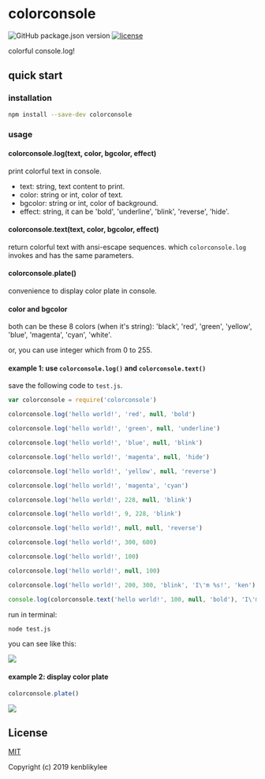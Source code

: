 # colorconsole

![GitHub package.json version](https://img.shields.io/github/package-json/v/kenblikylee/colorconsole)
[![license](https://img.shields.io/github/license/kenblikylee/colorconsole)](https://github.com/kenblikylee/colorconsole/blob/master/LICENSE)

colorful console.log!

## quick start

### installation

``` sh
npm install --save-dev colorconsole
```

### usage

#### colorconsole.log(text, color, bgcolor, effect)

print colorful text in console.

- text: string, text content to print.
- color: string or int, color of text.
- bgcolor: string or int, color of background.
- effect: string, it can be 'bold', 'underline', 'blink', 'reverse', 'hide'.

#### colorconsole.text(text, color, bgcolor, effect)

return colorful text with ansi-escape sequences. which `colorconsole.log` invokes and has the same parameters.

#### colorconsole.plate()

convenience to display color plate in console.

#### color and bgcolor

both can be these 8 colors (when it's string): 'black', 'red', 'green', 'yellow', 'blue', 'magenta', 'cyan', 'white'. 

or, you can use integer which from 0 to 255.

#### example 1: use `colorconsole.log()` and `colorconsole.text()`

save the following code to `test.js`.

``` js
var colorconsole = require('colorconsole')

colorconsole.log('hello world!', 'red', null, 'bold')

colorconsole.log('hello world!', 'green', null, 'underline')

colorconsole.log('hello world!', 'blue', null, 'blink')

colorconsole.log('hello world!', 'magenta', null, 'hide')

colorconsole.log('hello world!', 'yellow', null, 'reverse')

colorconsole.log('hello world!', 'magenta', 'cyan')

colorconsole.log('hello world!', 228, null, 'blink')

colorconsole.log('hello world!', 9, 228, 'blink')

colorconsole.log('hello world!', null, null, 'reverse')

colorconsole.log('hello world!', 300, 600)

colorconsole.log('hello world!', 100)

colorconsole.log('hello world!', null, 100)

colorconsole.log('hello world!', 200, 300, 'blink', 'I\'m %s!', 'ken')

console.log(colorconsole.text('hello world!', 100, null, 'bold'), 'I\'m ken!')
```

run in terminal:

``` sh
node test.js
```

you can see like this:

![](http://cdn.kenblog.top/colorconsole_log.gif)

#### example 2: display color plate

``` js
colorconsole.plate()
```

![](http://cdn.kenblog.top/colorconsole_plate.png)

## License

[MIT](http://opensource.org/licenses/MIT)

Copyright (c) 2019 kenblikylee
